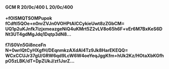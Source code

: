 #### GCM R 20/0c/400 L 20/0c/400
**+fOISMQTSOMPupok**<br/>**fCdftl5QOe+n0nrZVJn0VOHPtAICCykieUwt8zZGbCM=**<br/>**UQ1p2uKJnfk7izjxmeazgeNiQ4uKMrt5Z2vLV8o65h6F+vEr6M7BxKeS6DNt3UT4gdMgJdq1Dqtp3dN8...**<br/><br/>
**f7iS0Vn5Gi8nceFn**<br/>**N+0wrlQtCyHXgfH/DEqnmkzAXdAl4Tz9Jk8HarEKEQQ=**<br/>**WCxCCUJr37gU/GRW6qd9LcW6W4oeYeqJggKfm+hUk2Kz/HOtaXbKGfhpO5zLBK/dT+DpZUkJ/zt1JsrZ...**
